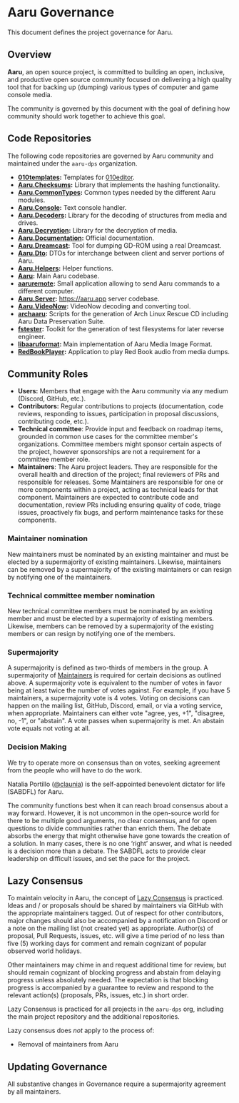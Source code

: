 # Aaru Governance

This document defines the project governance for Aaru.

## Overview

**Aaru**, an open source project, is committed to building an open, inclusive, and productive open source community focused on delivering a high quality tool that for backing up (dumping) various types of computer and game console media.

The community is governed by this document with the goal of defining how community should work together to achieve this goal.

## Code Repositories

The following code repositories are governed by Aaru community and maintained under the `aaru-dps` organization.

* **[010templates](https://github.com/aaru-dps/010templates):** Templates for [010editor](https://www.sweetscape.com/010editor).
* **[Aaru.Checksums](https://github.com/aaru-dps/Aaru.Checksums):** Library that implements the hashing functionality.
* **[Aaru.CommonTypes](https://github.com/aaru-dps/Aaru.CommonTypes):** Common types needed by the different Aaru modules.
* **[Aaru.Console](https://github.com/aaru-dps/Aaru.Console):** Text console handler.
* **[Aaru.Decoders](https://github.com/aaru-dps/Aaru.Decoders):** Library for the decoding of structures from media and drives.
* **[Aaru.Decryption](https://github.com/aaru-dps/Aaru.Decryption):** Library for the decryption of media.
* **[Aaru.Documentation](https://github.com/aaru-dps/Aaru.Documentation):** Official documentation.
* **[Aaru.Dreamcast](https://github.com/aaru-dps/Aaru.Dreamcast):** Tool for dumping GD-ROM using a real Dreamcast.
* **[Aaru.Dto](https://github.com/aaru-dps/Aaru.Dto):** DTOs for interchange between client and server portions of Aaru.
* **[Aaru.Helpers](https://github.com/aaru-dps/Aaru.Helpers):** Helper functions.
* **[Aaru](https://github.com/aaru-dps/aaru):** Main Aaru codebase.
* **[aaruremote](https://github.com/aaru-dps/aaruremote):** Small application allowing to send Aaru commands to a different computer.
* **[Aaru.Server](https://github.com/aaru-dps/Aaru.Server):** https://aaru.app server codebase.
* **[Aaru.VideoNow](https://github.com/aaru-dps/Aaru.VideoNow):** VideoNow decoding and converting tool.
* **[archaaru](https://github.com/aaru-dps/archaaru):** Scripts for the generation of Arch Linux Rescue CD including Aaru Data Preservation Suite.
* **[fstester](https://github.com/aaru-dps/fstester):** Toolkit for the generation of test filesystems for later reverse engineer.
* **[libaaruformat](https://github.com/aaru-dps/libaaruformat):** Main implementation of Aaru Media Image Format.
* **[RedBookPlayer](https://github.com/aaru-dps/RedBookPlayer):** Application to play Red Book audio from media dumps.

## Community Roles

* **Users:** Members that engage with the Aaru community via any medium (Discord, GitHub, etc.).
* **Contributors:** Regular contributions to projects (documentation, code reviews, responding to issues, participation in proposal discussions, contributing code, etc.).
* **Technical committee**: Provide input and feedback on roadmap items, grounded in common use cases for the committee member's organizations. Committee members might sponsor certain aspects of the project, however sponsorships are not a requirement for a committee member role.
* **Maintainers**: The Aaru project leaders. They are responsible for the overall health and direction of the project; final reviewers of PRs and responsible for releases. Some Maintainers are responsible for one or more components within a project, acting as technical leads for that component. Maintainers are expected to contribute code and documentation, review PRs including ensuring quality of code, triage issues, proactively fix bugs, and perform maintenance tasks for these components.

### Maintainer nomination

New maintainers must be nominated by an existing maintainer and must be elected by a supermajority of existing maintainers. Likewise, maintainers can be removed by a supermajority of the existing maintainers or can resign by notifying one of the maintainers.

### Technical committee member nomination

New technical committee members must be nominated by an existing member and must be elected by a supermajority of existing members. Likewise, members can be removed by a supermajority of the existing members or can resign by notifying one of the members.

### Supermajority

A supermajority is defined as two-thirds of members in the group.
A supermajority of [Maintainers](MAINTAINERS.md) is required for certain decisions as outlined above. A supermajority vote is equivalent to the number of votes in favor being at least twice the number of votes against. For example, if you have 5 maintainers, a supermajority vote is 4 votes. Voting on decisions can happen on the mailing list, GitHub, Discord, email, or via a voting service, when appropriate. Maintainers can either vote "agree, yes, +1", "disagree, no, -1", or "abstain". A vote passes when supermajority is met. An abstain vote equals not voting at all.

### Decision Making

We try to operate more on consensus than on votes, seeking agreement from the people who will have to do the work.

Natalia Portillo ([@claunia](https://github.com/claunia)) is the self-appointed benevolent dictator for life (SABDFL) for Aaru.

The community functions best when it can reach broad consensus about a way forward. However, it is not uncommon in the open-source world for there to be multiple good arguments, no clear consensus, and for open questions to divide communities rather than enrich them. The debate absorbs the energy that might otherwise have gone towards the creation of a solution. In many cases, there is no one ‘right’ answer, and what is needed is a decision more than a debate. The SABDFL acts to provide clear leadership on difficult issues, and set the pace for the project.

## Lazy Consensus

To maintain velocity in Aaru, the concept of [Lazy
Consensus](http://en.osswiki.info/concepts/lazy_consensus) is practiced. Ideas
and / or proposals should be shared by maintainers via
GitHub with the appropriate maintainers tagged. Out of respect for other contributors,
major changes should also be accompanied by a notification on Discord or a note on the
mailing list (not created yet) as appropriate. Author(s) of proposal, Pull Requests,
issues, etc.  will give a time period of no less than five (5) working days for
comment and remain cognizant of popular observed world holidays.

Other maintainers may chime in and request additional time for review, but
should remain cognizant of blocking progress and abstain from delaying
progress unless absolutely needed. The expectation is that blocking progress
is accompanied by a guarantee to review and respond to the relevant action(s)
(proposals, PRs, issues, etc.) in short order.

Lazy Consensus is practiced for all projects in the `aaru-dps` org, including
the main project repository and the additional repositories.

Lazy consensus does _not_ apply to the process of:

* Removal of maintainers from Aaru

## Updating Governance

All substantive changes in Governance require a supermajority agreement by all maintainers.
